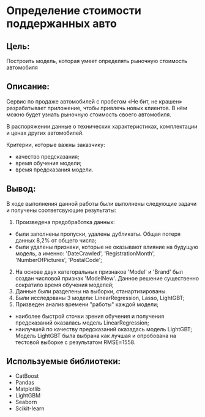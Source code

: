 # Определение стоимости поддержанных авто

## Цель:
Построить модель, которая умеет определять рыночную стоимость автомобиля

## Описание:
Сервис по продаже автомобилей с пробегом «Не бит, не крашен» разрабатывает приложение, чтобы привлечь новых клиентов. В нём можно будет узнать рыночную стоимость своего автомобиля. 

В распоряжении данные о технических характеристиках, комплектации и ценах других автомобилей.

Критерии, которые важны заказчику:
 - качество предсказания;
 - время обучения модели;
 - время предсказания модели.


## Вывод:
В ходе выполнения данной работы были выполнены следующие задачи и получены соответсвующие результаты:
1. Произведена предобработка данных:
 - были заполнены пропуски, удалены дубликаты. Общая потеря данных 8,2% от общего числа;
 - были удалены признаки, которые не оказывают влияние на будущую модель, а именно: 'DateCrawled', 'RegistrationMonth', 'NumberOfPictures', 'PostalCode';
2. На основе двух категоральных признаков 'Model' и 'Brand' был создан числовой признак 'ModelNew'. Данное решение существенно сократило время обучения моделей;
3. Данные были разделены на выборки, станартизированы.
4. Были исследованы 3 модели: LinearRegression, Lasso, LightGBT;
5. Призведен анализ времени "работы" каждой модели;
 - наиболее быстрой сточки зрения обучения и получения предсказаний оказалась модель LinearRegression;
 - наилучшей по качеству предсказаний оказадась модель LightGBT;
Модель LightGBT была выбрана как лучшая и опробована на тестовой выборке с результатом RMSE=1558.

## Используемые библиотеки:
 - CatBoost
 - Pandas
 - Matplotlib
 - LightGBM
 - Seaborn
 - Scikit-learn
